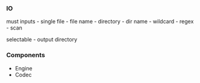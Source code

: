 ### IO
must inputs
    - single file
        - file name
    - directory
        - dir name
    - wildcard
        - regex
    - scan

selectable
    - output directory

### Components
- Engine
- Codec
